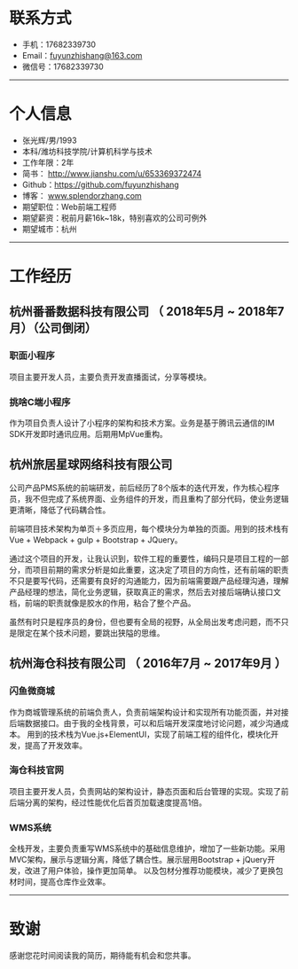 
# 联系方式
- 手机：17682339730
- Email：fuyunzhishang@163.com
- 微信号：17682339730

---

# 个人信息

 - 张光辉/男/1993 
 - 本科/潍坊科技学院/计算机科学与技术 
 - 工作年限：2年
 - 简书： http://www.jianshu.com/u/653369372474
 - Github：https://github.com/fuyunzhishang
 - 博客： www.splendorzhang.com
 - 期望职位：Web前端工程师
 - 期望薪资：税前月薪16k~18k，特别喜欢的公司可例外
 - 期望城市：杭州

---

# 工作经历

## 杭州番番数据科技有限公司 （ 2018年5月 ~ 2018年7月）（公司倒闭）

### 职面小程序
项目主要开发人员，主要负责开发直播面试，分享等模块。

### 挑啥C端小程序
作为项目负责人设计了小程序的架构和技术方案。业务是基于腾讯云通信的IM SDK开发即时通讯应用。后期用MpVue重构。

## 杭州旅居星球网络科技有限公司
公司产品PMS系统的前端研发，前后经历了8个版本的迭代开发，作为核心程序员，我不但完成了系统界面、业务组件的开发，而且重构了部分代码，使业务逻辑更清晰，降低了代码耦合性。

前端项目技术架构为单页＋多页应用，每个模块分为单独的页面。用到的技术栈有Vue + Webpack + gulp + Bootstrap + JQuery。

通过这个项目的开发，让我认识到，软件工程的重要性，编码只是项目工程的一部分，而项目前期的需求分析是如此重要，这决定了项目的方向性，还有前端的职责不只是要写代码，还需要有良好的沟通能力，因为前端需要跟产品经理沟通，理解产品经理的想法，简化业务逻辑，获取真正的需求，然后去对接后端确认接口文档，前端的职责就像是胶水的作用，粘合了整个产品。

虽然有时只是程序员的身份，但也要有全局的视野，从全局出发考虑问题，而不只是限定在某个技术问题，要跳出狭隘的思维。


## 杭州海仓科技有限公司 （ 2016年7月 ~ 2017年9月 ）

### 闪鱼微商城 
作为商城管理系统的前端负责人，负责前端架构设计和实现所有功能页面，并对接后端数据接口。由于我的全栈背景，可以和后端开发深度地讨论问题，减少沟通成本。
用到的技术栈为Vue.js+ElementUI，实现了前端工程的组件化，模块化开发，提高了开发效率。

### 海仓科技官网 
项目主要开发人员，负责网站的架构设计，静态页面和后台管理的实现。实现了前后端分离的架构，经过性能优化后首页加载速度提高1倍。


### WMS系统

全栈开发，主要负责重写WMS系统中的基础信息维护，增加了一些新功能。采用MVC架构，展示与逻辑分离，降低了耦合性。展示层用Bootstrap + jQuery开发，改进了用户体验，操作更加简单。
以及包材分推荐功能模块，减少了更换包材时间，提高仓库作业效率。


---

# 致谢
感谢您花时间阅读我的简历，期待能有机会和您共事。
